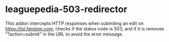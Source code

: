 # leaguepedia-503-redirector
This addon intercepts HTTP responses when submiting an edit on https://lol.fandom.com, checks if the status code is 503, and if it is removes "?action=submit" in the URL to avoid the error message.
